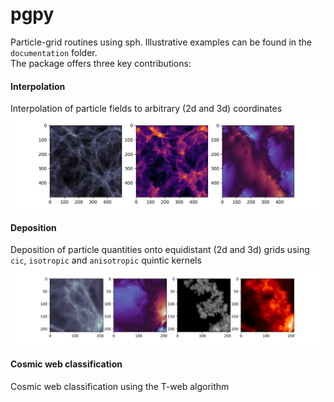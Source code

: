 # pgpy
 Particle-grid routines using sph. Illustrative examples can be found in the `documentation` folder.\
 The package offers three key contributions: 
 
 #### Interpolation
 Interpolation of particle fields to arbitrary (2d and 3d) coordinates
 ![alt text for screen readers](./documentation/plots/interpolation_2d.png "")
 
 #### Deposition
 Deposition of particle quantities onto equidistant (2d and 3d) grids using `cic`, `isotropic` and `anisotropic` quintic kernels
 ![alt text for screen readers](./documentation/plots/deposition_comparison.png "")
 
 #### Cosmic web classification
Cosmic web classification using the T-web algorithm

